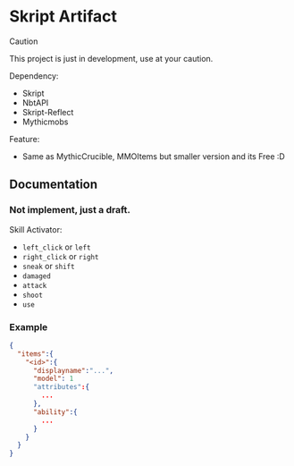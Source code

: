 # Skript Artifact

> [!CAUTION]
> This project is just in development, use at your caution.

Dependency:
- Skript
- NbtAPI
- Skript-Reflect
- Mythicmobs

Feature:
- Same as MythicCrucible, MMOItems but smaller version and its Free :D

## Documentation
### Not implement, just a draft.

Skill Activator:
- `left_click` or  `left`
- `right_click` or `right`
- `sneak` or `shift`
- `damaged`
- `attack`
- `shoot`
- `use`

### Example
```json
{
  "items":{
    "<id>":{
      "displayname":"...",
      "model": 1
      "attributes":{
        ...
      },
      "ability":{
        ...
      }
    }
  }
}
```
